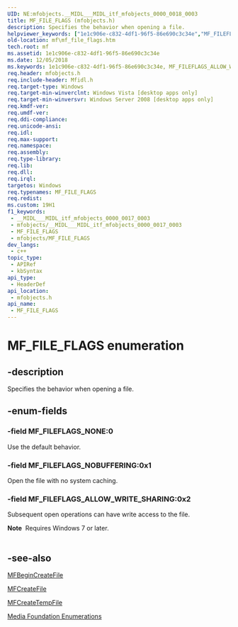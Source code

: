 ```yaml
---
UID: NE:mfobjects.__MIDL___MIDL_itf_mfobjects_0000_0018_0003
title: MF_FILE_FLAGS (mfobjects.h)
description: Specifies the behavior when opening a file.
helpviewer_keywords: ["1e1c906e-c832-4df1-96f5-86e690c3c34e","MF_FILEFLAGS_ALLOW_WRITE_SHARING","MF_FILEFLAGS_NOBUFFERING","MF_FILEFLAGS_NONE","MF_FILE_FLAGS","MF_FILE_FLAGS enumeration [Media Foundation]","mf.mf_file_flags","mfobjects/MF_FILEFLAGS_ALLOW_WRITE_SHARING","mfobjects/MF_FILEFLAGS_NOBUFFERING","mfobjects/MF_FILEFLAGS_NONE","mfobjects/MF_FILE_FLAGS"]
old-location: mf\mf_file_flags.htm
tech.root: mf
ms.assetid: 1e1c906e-c832-4df1-96f5-86e690c3c34e
ms.date: 12/05/2018
ms.keywords: 1e1c906e-c832-4df1-96f5-86e690c3c34e, MF_FILEFLAGS_ALLOW_WRITE_SHARING, MF_FILEFLAGS_NOBUFFERING, MF_FILEFLAGS_NONE, MF_FILE_FLAGS, MF_FILE_FLAGS enumeration [Media Foundation], mf.mf_file_flags, mfobjects/MF_FILEFLAGS_ALLOW_WRITE_SHARING, mfobjects/MF_FILEFLAGS_NOBUFFERING, mfobjects/MF_FILEFLAGS_NONE, mfobjects/MF_FILE_FLAGS
req.header: mfobjects.h
req.include-header: Mfidl.h
req.target-type: Windows
req.target-min-winverclnt: Windows Vista [desktop apps only]
req.target-min-winversvr: Windows Server 2008 [desktop apps only]
req.kmdf-ver: 
req.umdf-ver: 
req.ddi-compliance: 
req.unicode-ansi: 
req.idl: 
req.max-support: 
req.namespace: 
req.assembly: 
req.type-library: 
req.lib: 
req.dll: 
req.irql: 
targetos: Windows
req.typenames: MF_FILE_FLAGS
req.redist: 
ms.custom: 19H1
f1_keywords:
 - __MIDL___MIDL_itf_mfobjects_0000_0017_0003
 - mfobjects/__MIDL___MIDL_itf_mfobjects_0000_0017_0003
 - MF_FILE_FLAGS
 - mfobjects/MF_FILE_FLAGS
dev_langs:
 - c++
topic_type:
 - APIRef
 - kbSyntax
api_type:
 - HeaderDef
api_location:
 - mfobjects.h
api_name:
 - MF_FILE_FLAGS
---
```


# MF_FILE_FLAGS enumeration


## -description

Specifies the behavior when opening a file.

## -enum-fields

### -field MF_FILEFLAGS_NONE:0

Use the default behavior.

### -field MF_FILEFLAGS_NOBUFFERING:0x1

Open the file with no system caching.

### -field MF_FILEFLAGS_ALLOW_WRITE_SHARING:0x2

Subsequent open operations can have write access to the file.



<div class="alert"><b>Note</b>  Requires Windows 7 or later.</div>
<div> </div>

## -see-also

<a href="/windows/desktop/api/mfapi/nf-mfapi-mfbegincreatefile">MFBeginCreateFile</a>



<a href="/windows/desktop/api/mfapi/nf-mfapi-mfcreatefile">MFCreateFile</a>



<a href="/windows/desktop/api/mfapi/nf-mfapi-mfcreatetempfile">MFCreateTempFile</a>



<a href="/windows/desktop/medfound/media-foundation-enumerations">Media Foundation Enumerations</a>
